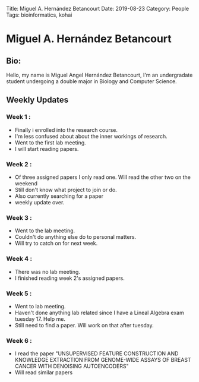 Title: Miguel A. Hernández Betancourt 
Date: 2019-08-23
Category: People
Tags: bioinformatics, kohai 

# Miguel A. Hernández Betancourt

## Bio:

Hello, my name is Miguel Angel Hernández Betancourt, I'm an undergradate student undergoing a double major
in Biology and Computer Science. 

## Weekly Updates

### Week 1 : 

- Finally i enrolled into the research course.
- I'm less confused about about the inner workings of research.
- Went to the first lab meeting.
- I will start reading papers.

### Week 2 : 

- Of three assigned papers I only read one. Will read the other two on the weekend
- Still don't know what project to join or do.
- Also currently searching for a paper 
- weekly update over. 

### Week 3 :

- Went to the lab meeting.
- Couldn't do anything else do to personal matters.
- Will try to catch on for next week. 

### Week 4 :

- There was no lab meeting.
- I finished reading week 2's assigned papers. 

### Week 5 :

- Went to lab meeting. 
- Haven't done anything lab related since I have a Lineal Algebra exam tuesday 17. Help me.
- Still need to find a paper. Will work on that after tuesday.  

### Week 6 : 

- I read the paper "UNSUPERVISED FEATURE CONSTRUCTION AND KNOWLEDGE EXTRACTION FROM GENOME-WIDE ASSAYS OF BREAST CANCER WITH DENOISING AUTOENCODERS"
- Will read similar papers

